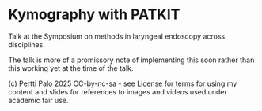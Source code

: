 # Kymography with PATKIT

Talk at the Symposium on methods in laryngeal endoscopy across disciplines.

The talk is more of a promissory note of implementing this soon rather than this working 
yet at the time of the talk.

(c) Pertti Palo 2025
CC-by-nc-sa - see [License](LICENSE.md) for terms for using my 
content and slides for references to images and videos used under academic fair use. 
